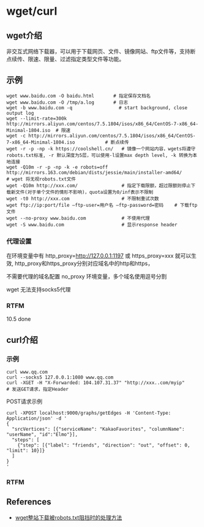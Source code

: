 
# wget/curl 

## wget介绍

非交互式网络下载器，可以用于下载网页、文件、镜像网站、ftp文件等，支持断点续传、限速、限量、过滤指定类型文件等功能。

## 示例

```text
wget www.baidu.com -O baidu.html       # 指定保存文档名
wget www.baidu.com -O /tmp/a.log       # 日志
wget -b www.baidu.com -q                 # start background, close output log  
wget --limit-rate=300k http://mirrors.aliyun.com/centos/7.5.1804/isos/x86_64/CentOS-7-x86_64-Minimal-1804.iso  # 限速
wget -c http://mirrors.aliyun.com/centos/7.5.1804/isos/x86_64/CentOS-7-x86_64-Minimal-1804.iso           # 断点续传
wget -r -p -np -k https://coolshell.cn/   # 镜像一个网站内容，wgets将遵守robots.txt标准, -r 默认深度为5层，可以使用-l设置max depth level, -k 转换为本地连接
wget -Q10m -r -p -np -k -e robots=off http://mirrors.163.com/debian/dists/jessie/main/installer-amd64/      # wget 将无视robots.txt文件
wget -Q10m http://xxx.com/                # 指定下载限额，超过限额则停止下载新文件(对于单个文件的情形不影响)，quota设置为0/inf表示不限制
wget -t0 http://xxx.com                   # 不限制重试次数
wget ftp://ip:port/file –ftp-user=用户名 –ftp-password=密码    # 下载ftp文件
wget --no-proxy www.baidu.com             # 不使用代理
wget -S www.baidu.com                     # 显示response header
```

### 代理设置

在环境变量中有  http_proxy=http://127.0.0.1:1197 或 https_proxy=xxx 就可以生效, http_proxy和https_proxy分别对应域名中的http和https，

不需要代理的域名配置 no_proxy 环境变量，多个域名使用逗号分割

wget 无法支持socks5代理

### RTFM

10.5 done

## curl介绍

### 示例

```text
curl www.qq.com
curl --socks5 127.0.0.1:1080 www.qq.com
curl -XGET -H "X-Forwarded: 104.107.31.37" "http://xxx..com/myip"      # 发送GET请求，指定Header
```

POST请求示例

```text
curl -XPOST localhost:9000/graphs/getEdges -H 'Content-Type: Application/json' -d '
{
  "srcVertices": [{"serviceName": "KakaoFavorites", "columnName": "userName", "id":"Elmo"}],
  "steps": [
    {"step": [{"label": "friends", "direction": "out", "offset": 0, "limit": 10}]}
  ]
}
'
```

### RTFM


## References

- [wget整站下载被robots.txt阻挡时的处理方法](https://www.sudops.com/wget-recursive-download-blocked-by-robots-txt.html)

